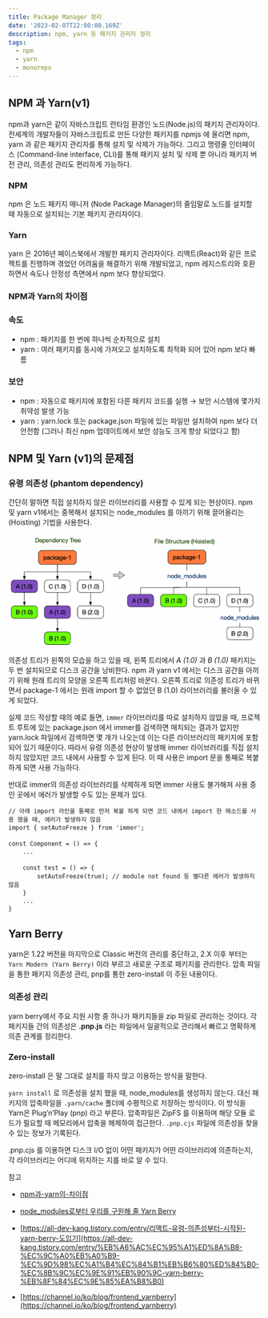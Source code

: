 ```yaml
---
title: Package Manager 정리
date: '2023-02-07T22:00:00.169Z'
description: npm, yarn 등 패키지 관리자 정리
tags:
  - npm
  - yarn
  - monorepo
---
```


## NPM 과 Yarn(v1)

npm과 yarn은 같이 자바스크립트 런타임 환경인 노드(Node.js)의 패키지 관리자이다. 전세계의 개발자들이 자바스크립트로 만든 다양한 패키지를 npmjs 에 올리면 npm, yarn 과 같은 패키지 관리자를 통해 설치 및 삭제가 가능하다. 그리고 명령줄 인터페이스 (Command-line interface, CLI)를 통해 패키지 설치 및 삭제 뿐 아니라 패키지 버전 관리, 의존성 관리도 편리하게 가능하다.

### NPM

npm 은 노드 패키지 매니저 (Node Package Manager)의 줄임말로 노드를 설치할 때 자동으로 설치되는 기본 패키지 관리자이다.

### Yarn

yarn 은 2016년 페이스북에서 개발한 패키지 관리자이다. 리액트(React)와 같은 프로젝트를 진행하며 겪었던 어려움을 해결하기 위해 개발되었고, npm 레지스트리와 호환하면서 속도나 안정성 측면에서 npm 보다 향상되었다.

### NPM과 Yarn의 차이점

### 속도

- npm : 패키지를 한 번에 하나씩 순차적으로 설치
- yarn : 여러 패키지를 동시에 가져오고 설치하도록 최적화 되어 있어 npm 보다 빠름

### 보안

- npm : 자동으로 패키지에 포함된 다른 패키지 코드를 실행 → 보안 시스템에 몇가지 취약성 발생 가능
- yarn : yarn.lock 또는 package.json 파일에 있는 파일만 설치하여 npm 보다 더 안전함
  (그러나 최신 npm 업데이트에서 보안 성능도 크게 향상 되었다고 함)

## NPM 및 Yarn (v1)의 문제점

### 유령 의존성 (phantom dependency)

간단히 말하면 직접 설치하지 않은 라이브러리를 사용할 수 있게 되는 현상이다. npm 및 yarn v1에서는 중복해서 설치되는 node_modules 를 아끼기 위해 끌어올리는 (Hoisting) 기법을 사용한다.

![dependency_hoisting](./dependency_hoisting.jpeg)

의존성 트리가 왼쪽의 모습을 하고 있을 때, 왼쪽 트리에서 _A (1.0)_ 과 _B (1.0)_ 패키지는 두 번 설치되므로 디스크 공간을 낭비한다. npm 과 yarn v1 에서는 디스크 공간을 아끼기 위해 원래 트리의 모양을 오른쪽 트리처럼 바꾼다.
오른쪽 트리로 의존성 트리가 바뀌면서 package-1 에서는 원래 import 할 수 없었던 B (1.0) 라이브러리를 불러올 수 있게 되었다.

실제 코드 작성할 때의 예로 들면, `immer` 라이브러리를 따로 설치하지 않았을 때, 프로젝트 루트에 있는 package.json 에서 immer를 검색하면 매치되는 결과가 없지만 yarn.lock 파일에서 검색하면 몇 개가 나오는데 이는 다른 라이브러리의 패키지에 포함되어 있기 때문이다.
따라서 유령 의존성 현상이 발생해 immer 라이브러리를 직접 설치하지 않았지만 코드 내에서 사용할 수 있게 된다. 이 때 사용은 import 문을 통째로 복붙 하게 되면 사용 가능하다.

반대로 immer의 의존성 라이브러리를 삭제하게 되면 immer 사용도 불가해져 사용 중인 곳에서 에러가 발생할 수도 있는 문제가 있다.

```tsx
// 아래 import 라인을 통째로 먼저 복붙 하게 되면 코드 내에서 import 한 메소드를 사용 했을 때, 에러가 발생하지 않음
import { setAutoFreeze } from 'immer';

const Component = () => {
	...

	const test = () => {
		setAutoFreeze(true); // module not found 등 별다른 에러가 발생하지 않음
	}
	...
}
```

## Yarn Berry

yarn은 1.22 버전을 마지막으로 Classic 버전의 관리를 중단하고, 2.X 이후 부터는 `Yarn Modern (Yarn Berry)` 이라 부르고 새로운 구조로 패키지를 관리한다. 압축 파일을 통한 패키지 의존성 관리, pnp를 통한 zero-install 이 주된 내용이다.

### 의존성 관리

yarn berry에서 주요 지원 사항 중 하나가 패키지들을 zip 파일로 관리하는 것이다. 각 패키지들 간의 의존성은 **.pnp.js** 라는 파일에서 일괄적으로 관리해서 빠르고 명확하게 의존 관계를 정리한다.

### Zero-install

zero-install 은 말 그대로 설치를 하지 않고 이용하는 방식을 말한다.

`yarn install` 로 의존성을 설치 했을 때, node_modules를 생성하지 않는다. 대신 패키지의 압축파일을 `.yarn/cache` 폴더에 수평적으로 저장하는 방식이다. 이 방식을 Yarn은 Plug’n’Play (pnp) 라고 부른다. 압축파일은 ZipFS 를 이용하며 해당 모듈 로드가 필요할 때 메모리에서 압축을 해제하여 접근한다. `.pnp.cjs` 파일에 의존성을 찾을 수 있는 정보가 기록된다.

.pnp.cjs 를 이용하면 디스크 I/O 없이 어떤 패키지가 어떤 라이브러리에 의존하는지, 각 라이브러리는 어디에 위치하는 지를 바로 알 수 있다.

참고

- [npm과-yarn의-차이점](https://joshua1988.github.io/vue-camp/package-manager/npm-vs-yarn.html#npm%E1%84%80%E1%85%AA-yarn%E1%84%8B%E1%85%B4-%E1%84%8E%E1%85%A1%E1%84%8B%E1%85%B5%E1%84%8C%E1%85%A5%E1%86%B7)

- [node_modules로부터 우리를 구원해 줄 Yarn Berry](https://toss.tech/article/node-modules-and-yarn-berry)

- [https://all-dev-kang.tistory.com/entry/리액트-유령-의존성부터-시작된-yarn-berry-도입기](https://all-dev-kang.tistory.com/entry/%EB%A6%AC%EC%95%A1%ED%8A%B8-%EC%9C%A0%EB%A0%B9-%EC%9D%98%EC%A1%B4%EC%84%B1%EB%B6%80%ED%84%B0-%EC%8B%9C%EC%9E%91%EB%90%9C-yarn-berry-%EB%8F%84%EC%9E%85%EA%B8%B0)

- [https://channel.io/ko/blog/frontend_yarnberry](https://channel.io/ko/blog/frontend_yarnberry)
